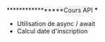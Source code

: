 ********\*********Cours API **********\***********

- Utilisation de async / await
- Calcul date d'inscription
